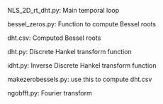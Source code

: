 NLS_2D_rt_dht.py: Main temporal loop

bessel_zeros.py: Function to compute Bessel roots

dht.csv: Computed Bessel roots

dht.py: Discrete Hankel transform function

idht.py: Inverse Discrete Hankel transform function

makezerobessels.py: use this to compute dht.csv

ngobfft.py: Fourier transform